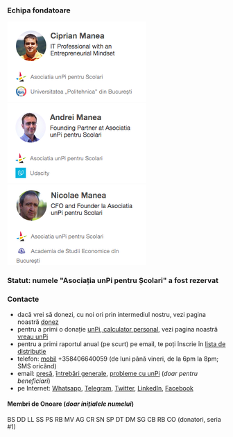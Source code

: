 ### Echipa fondatoare

![Ciprian Manea](cm.png) ![Andrei Manea](am.png) ![Nicolae Manea](nm.png)

### Statut: numele "Asociația unPi pentru Școlari" a fost rezervat

### Contacte

- dacă vrei să donezi, cu noi ori prin intermediul nostru, vezi pagina noastră [donez](http://donez.unpi.ro/)
- pentru a primi o donație [unPi, calculator personal](http://pc.unpi.ro/), vezi pagina noastră [vreau unPi](http://vreau.unpi.ro/)
- pentru a primi raportul anual (pe scurt) pe email, te poți înscrie în [lista de distribuție](mailto:raport@unpi.ro?subject=vreau%20un%20scurt%20raport%20anual)
- telefon: [mobil](tel:+358406640059) +358406640059 (de luni până vineri, de la 6pm la 8pm; SMS oricând)
- email: [presă](mailto:presa@unpi.ro), [întrebări generale](mailto:intrebari@unpi.ro), [probleme cu unPi](mailto:probleme@unpi.ro) (_doar pentru beneficiari_)
- pe Internet: [Whatsapp](https://api.whatsapp.com/send?phone=+358406640059), [Telegram](https://t.me/unpi_ong), [Twitter](http://twitter.com/unpi_ong), [LinkedIn](https://www.linkedin.com/company/asociatia-unpi-pentru-scolari/), [Facebook](https://www.facebook.com/unpi.ro/)

#### Membri de Onoare (_doar inițialele numelui_)

BS DD LL SS PS RB MV AG CR SN SP DT DM SG CB RB CO (donatori, seria #1)
